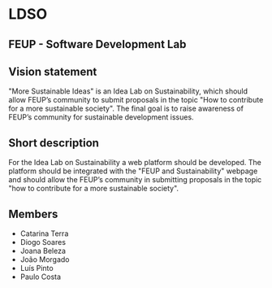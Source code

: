 # LDSO

FEUP - Software Development Lab
--

Vision statement
---
"More Sustainable Ideas" is an Idea Lab on Sustainability, which should allow FEUP’s community to submit proposals in the topic "How to contribute for a more sustainable society". The final goal is to raise awareness of FEUP’s community for sustainable development issues.

Short description
---
For the Idea Lab on Sustainability a web platform should be developed. The platform should be integrated with the "FEUP and Sustainability" webpage and should allow the FEUP’s community in submitting proposals in the topic "how to contribute for a more sustainable society".

Members
--
- Catarina Terra
- Diogo Soares
- Joana Beleza
- João Morgado
- Luís Pinto
- Paulo Costa

